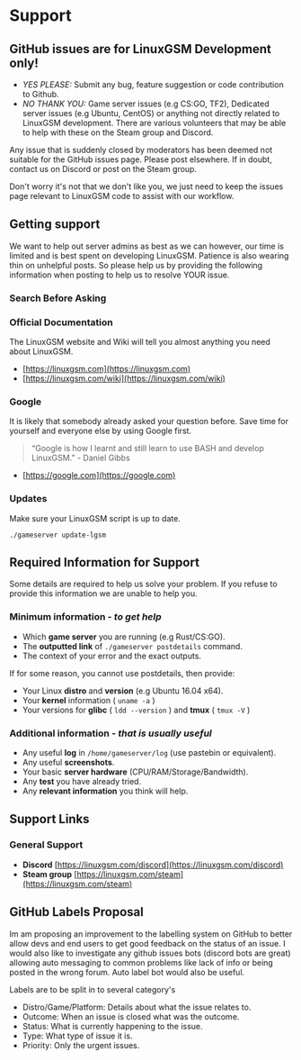 # Support

## GitHub issues are for LinuxGSM Development only!

* _YES PLEASE:_ Submit any bug, feature suggestion or code contribution to Github.
* _NO THANK YOU:_ Game server issues \(e.g CS:GO, TF2\), Dedicated server issues \(e.g Ubuntu, CentOS\) or anything not directly related to LinuxGSM development. There are various volunteers that may be able to help with these on the Steam group and Discord.

Any issue that is suddenly closed by moderators has been deemed not suitable for the GitHub issues page. Please post elsewhere. If in doubt, contact us on Discord or post on the Steam group.

Don't worry it's not that we don't like you, we just need to keep the issues page relevant to LinuxGSM code to assist with our workflow.

## Getting support

We want to help out server admins as best as we can however, our time is limited and is best spent on developing LinuxGSM. Patience is also wearing thin on unhelpful posts. So please help us by providing the following information when posting to help us to resolve YOUR issue.

### Search Before Asking

### Official Documentation

The LinuxGSM website and Wiki will tell you almost anything you need about LinuxGSM.

* [https://linuxgsm.com](https://linuxgsm.com)
* [https://linuxgsm.com/wiki](https://linuxgsm.com/wiki)

### Google

It is likely that somebody already asked your question before. Save time for yourself and everyone else by using Google first.

> “Google is how I learnt and still learn to use BASH and develop LinuxGSM.” - Daniel Gibbs

* [https://google.com](https://google.com)

### Updates

Make sure your LinuxGSM script is up to date.

`./gameserver update-lgsm`

## Required Information for Support

Some details are required to help us solve your problem. If you refuse to provide this information we are unable to help you.

### Minimum information - _to get help_

* Which **game server** you are running \(e.g Rust/CS:GO\).
* The **outputted link** of `./gameserver postdetails` command.
* The context of your error and the exact outputs.

If for some reason, you cannot use postdetails, then provide:

* Your Linux **distro** and **version** \(e.g Ubuntu 16.04 x64\).
* Your **kernel** information \( `uname -a` \)
* Your versions for **glibc** \( `ldd --version` \) and **tmux** \( `tmux -V` \)

### Additional information - _that is usually useful_

* Any useful **log** in `/home/gameserver/log` \(use pastebin or equivalent\).
* Any useful **screenshots**.
* Your basic **server hardware** \(CPU/RAM/Storage/Bandwidth\).
* Any **test** you have already tried.
* Any **relevant information** you think will help.

## Support Links

### General Support

* **Discord** [https://linuxgsm.com/discord](https://linuxgsm.com/discord)
* **Steam group** [https://linuxgsm.com/steam](https://linuxgsm.com/steam)

## GitHub Labels Proposal

Im am proposing an improvement to the labelling system on GitHub to better allow devs and end users to get good feedback on the status of an issue. I would also like to investigate any github issues bots \(discord bots are great\) allowing auto messaging to common problems like lack of info or being posted in the wrong forum. Auto label bot would also be useful.

Labels are to be split in to several category's

* Distro/Game/Platform: Details about what the issue relates to.
* Outcome: When an issue is closed what was the outcome.
* Status: What is currently happening to the issue.
* Type: What type of issue it is.
* Priority: Only the urgent issues.
